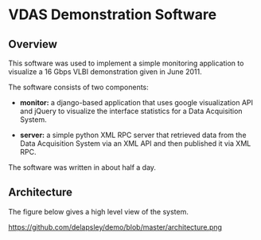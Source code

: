 VDAS Demonstration Software
===========================

## Overview

This software was used to implement a simple monitoring application
to visualize a 16 Gbps VLBI demonstration given in June 2011.

The software consists of two components:

  * __monitor:__ a django-based application that uses google visualization
    API and jQuery to visualize the interface statistics for a Data
    Acquisition System.

  * __server:__ a simple python XML RPC server that retrieved data from the Data
    Acquisition System via an XML API and then published it via XML RPC.

The software was written in about half a day.

## Architecture

The figure below gives a high level view of the system.

https://github.com/delapsley/demo/blob/master/architecture.png
